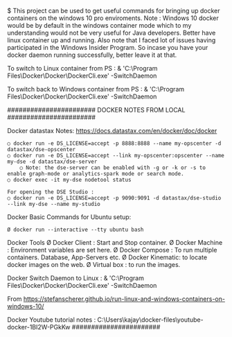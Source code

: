 $ This project can be used to get useful commands for bringing up docker containers on the windows 10 pro enviroments.
Note : Windows 10 docker would be by default in the windows container mode which to my understanding would not be very useful for Java developers. Better have linux container up and running. Also note that I faced lot of issues having participated in the Windows Insider Program. So incase you have your docker daemon running successfully, better leave it at that.

To switch to Linux container from PS :  & 'C:\Program Files\Docker\Docker\DockerCli.exe' -SwitchDaemon

To switch back to Windows container from PS :  & 'C:\Program Files\Docker\Docker\DockerCli.exe' -SwitchDaemon

#######################
DOCKER NOTES FROM LOCAL
#######################

Docker datastax Notes: https://docs.datastax.com/en/docker/doc/docker

    ○ docker run -e DS_LICENSE=accept -p 8888:8888 --name my-opscenter -d datastax/dse-opscenter
    ○ docker run -e DS_LICENSE=accept --link my-opscenter:opscenter --name my-dse -d datastax/dse-server
    	○ Note: the dse-server can be enabled with -g or -k or -s to enable graph-mode or analytics-spark mode or search mode.
    ○ docker exec -it my-dse nodetool status 
    
    For opening the DSE Studio :
    ○ docker run -e DS_LICENSE=accept -p 9090:9091 -d datastax/dse-studio --link my-dse --name my-studio

Docker Basic Commands for Ubuntu setup:

	Ø docker run --interactive --tty ubuntu bash

Docker Tools
	Ø Docker Client : Start and Stop container.
	Ø Docker Machine : Environment variables are set here.
	Ø Docker Compose : To run multiple containers. Database, App-Servers etc.
	Ø Docker Kinematic: to locate docker images on the web.
	Ø Virtual box : to run the images.

Docker Switch Daemon to Linux : 
& 'C:\Program Files\Docker\Docker\DockerCli.exe' -SwitchDaemon

From <https://stefanscherer.github.io/run-linux-and-windows-containers-on-windows-10/> 

Docker Youtube tutorial notes : 
C:\Users\kajay\docker-files\youtube-docker-1BI2W-PGkKw
#######################



	
